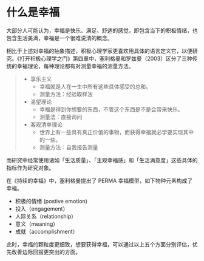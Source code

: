 # 什么是幸福


大部分人可能认为，幸福是快乐、满足、舒适的感觉，即包含当下的积极情绪，也包含生活美满，幸福是一个很难说清的概念。

相比于上述对幸福的抽象描述，积极心理学家更喜欢用具体的语言定义它，以便研究。《打开积极心理学之门》第四章中，塞利格曼和罗兹曼（2003）区分了三种传统的幸福理论，每种理论都有对测量幸福的测量方法。

> - 享乐主义
>   - 幸福就是人在一生中所有这些具体感受的总和。
>   - 测量方法：经验取样法
> - 渴望理论
>   - 幸福是得到你想要的东西，不管这个东西是不是会带来快乐。
>   - 测量法：直接询问
> - 客观清单理论
>   - 世界上有一些具有真正价值的事物，而获得幸福就必学要实现其中的一些。
>   - 测量方法：自我报告测量

而研究中经常使用诸如「生活质量」、「主观幸福感」和「生活满意度」这些具体的指标作为研究对象。

在《持续的幸福》中，塞利格曼提出了 PERMA 幸福模型，如下物种元素构成了幸福。

- 积极的情绪 (postive emotion)
- 投入（engagement）
- 人际关系（relationship）
- 意义（meaning）
- 成就（accomplishment）

此时，幸福的颗粒度更细致，想要获得幸福，可以通过以上五个方面分别评估，优先改善边际回报更突出的方面。


